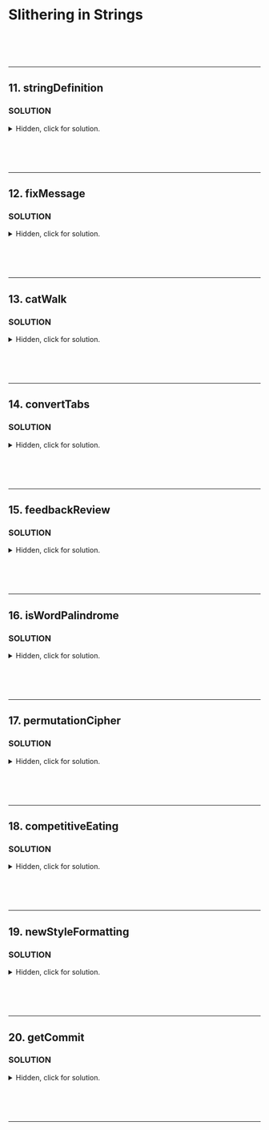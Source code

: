 # Slithering in Strings <br><br><br>

---

## 11. stringDefinition

### **SOLUTION**

<details>
  <summary>Hidden, click for solution.</summary>

```javascript

```

</details>

<br><br><br>

--- 

## 12. fixMessage

### **SOLUTION**

<details>
  <summary>Hidden, click for solution.</summary>

```javascript

```

</details>

<br><br><br>

--- 

## 13. catWalk

### **SOLUTION**

<details>
  <summary>Hidden, click for solution.</summary>

```javascript

```

</details>

<br><br><br>

--- 

## 14. convertTabs

### **SOLUTION**

<details>
  <summary>Hidden, click for solution.</summary>

```javascript

```

</details>

<br><br><br>

---
 
## 15. feedbackReview

### **SOLUTION**

<details>
  <summary>Hidden, click for solution.</summary>

```javascript

```

</details>

<br><br><br>

--- 

## 16. isWordPalindrome

### **SOLUTION**

<details>
  <summary>Hidden, click for solution.</summary>

```javascript

```

</details>

<br><br><br>

--- 

## 17. permutationCipher

### **SOLUTION**

<details>
  <summary>Hidden, click for solution.</summary>

```javascript

```

</details>

<br><br><br>

--- 

## 18. competitiveEating

### **SOLUTION**

<details>
  <summary>Hidden, click for solution.</summary>

```javascript

```

</details>

<br><br><br>

--- 

## 19. newStyleFormatting

### **SOLUTION**

<details>
  <summary>Hidden, click for solution.</summary>

```javascript

```

</details>

<br><br><br>

--- 

## 20. getCommit

### **SOLUTION**

<details>
  <summary>Hidden, click for solution.</summary>

```javascript

```

</details>

<br><br><br>

--- 
